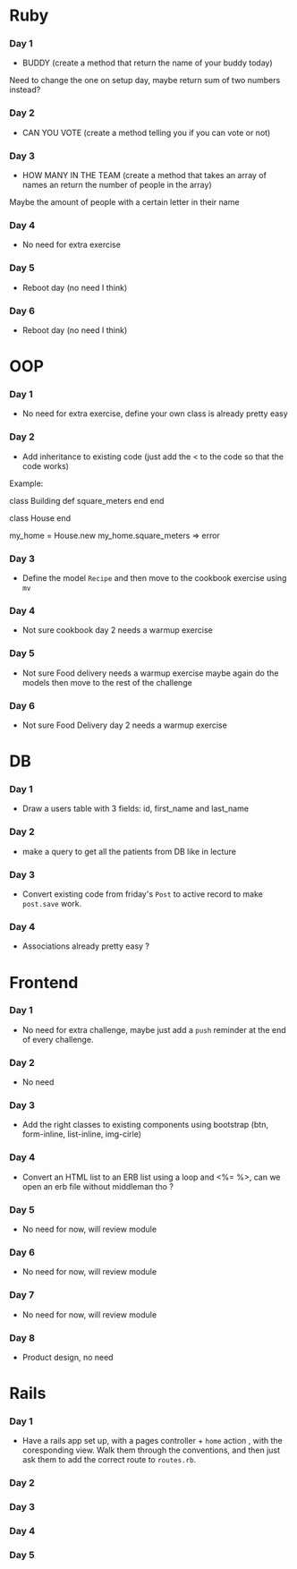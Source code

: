 # Ruby

### Day 1

- BUDDY (create a method that return the name of your buddy today)

Need to change the one on setup day, maybe return sum of two numbers instead?

### Day 2

- CAN YOU VOTE (create a method telling you if you can vote or not)

### Day 3

- HOW MANY IN THE TEAM (create a method that takes an array of names an return the number of people in the array)

Maybe the amount of people with a certain letter in their name

### Day 4

- No need for extra exercise

### Day 5

- Reboot day (no need I think)

### Day 6

- Reboot day (no need I think)

# OOP

### Day 1

- No need for extra exercise, define your own class is already pretty easy

### Day 2

- Add inheritance to existing code (just add the < to the code so that the code works)

Example:

class Building
  def square_meters
  end
end

class House
end

my_home = House.new
my_home.square_meters => error

### Day 3

- Define the model `Recipe` and then move to the cookbook exercise using `mv`

### Day 4

- Not sure cookbook day 2 needs a warmup exercise

### Day 5

- Not sure Food delivery needs a warmup exercise maybe again do the models then move to the rest of the challenge

### Day 6

- Not sure Food Delivery day 2 needs a warmup exercise

# DB

### Day 1

- Draw a users table with 3 fields: id, first_name and last_name

### Day 2

- make a query to get all the patients from DB like in lecture

### Day 3

- Convert existing code from friday's `Post` to active record to make `post.save` work.

### Day 4

- Associations already pretty easy ?

# Frontend

### Day 1

- No need for extra challenge, maybe just add a `push` reminder at the end of every challenge.

### Day 2

- No need

### Day 3

- Add the right classes to existing components using bootstrap (btn, form-inline, list-inline, img-cirle)

### Day 4

- Convert an HTML list to an ERB list using a loop and <%= %>, can we open an erb file without middleman tho ?


### Day 5

- No need for now, will review module

### Day 6

- No need for now, will review module

### Day 7

- No need for now, will review module

### Day 8

- Product design, no need

# Rails

### Day 1

 - Have a rails app set up, with a pages controller + `home` action , with the coresponding view. Walk them through the conventions, and then just ask them to add the correct route to `routes.rb`.

### Day 2
### Day 3
### Day 4
### Day 5

